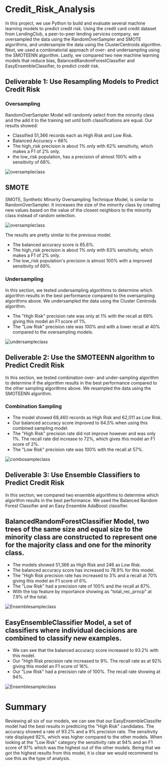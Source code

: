 # Credit_Risk_Analysis
In this project, we use Python to build and evaluate several machine learning models to predict credit risk.
Using the credit card credit dataset from LendingClub, a peer-to-peer lending services company, we oversampled the data using the RandomOverSampler and SMOTE algorithms, and undersample the data using the ClusterCentroids algorithm. Next, we used a combinatorial approach of over- and undersampling using the SMOTEENN algorithm. Lastly, we compared two new machine learning models that reduce bias, BalancedRandomForestClassifier and EasyEnsembleClassifier, to predict credit risk. 

## Deliverable 1: Use Resampling Models to Predict Credit Risk
### Oversampling
RandomOverSampler Model  will randomly select from the minority class and the add it to the training set until both classifications are equal. 
Our results showed: 
* Classified 51,366 records each as High Risk and Low Risk.
* Balanced Accuracy = 66%
* The high_risk precision is about 1% only with 62% sensitivity, which makes a F1 of 2% only. 
* the low_risk population, has a precision of almost 100% with a sensitivity of 68%.

![oversampleclass](https://github.com/danielle-askew/Credit_Risk_Analysis/Images/RandomOverSampler_Model.png)
  
 ## SMOTE 
SMOTE, Synthetic Minority Oversampling Technique Model,  is similar to RandomOverSampler. It increases the size of the minority class by creating new values based on the value of the closest neighbors to the minority class instead of random selection.
 
![oversampleclass](https://github.com/danielle-askew/Credit_Risk_Analysis/Images/SMOTE_Model.png)

The results are pretty similar to the previous model.
* The balanced accuracy score is 65.6%.
* The high_risk precision is about 1% only with 63% sensitivity, which makes a F1 of 2% only.
* The low_risk population's precision is almost 100% with a improved sensitivity of 69%.
 

### Undersampling
In this section, we tested undersampling algorithms to determine which algorithm results in the best performance compared to the oversampling algorithms above. We undersampled the data using the Cluster Centroids algorithm.

* The "High Risk" precision rate was only at 1% with the recall at 69% giving this model an F1 score of 1%.
* The "Low Risk" precision rate was 100% and with a lower recall at 40% compared to the oversampling models.

![undersampleclass](https://github.com/danielle-askew/Credit_Risk_Analysis/Images/Undersample_Model.png)

## Deliverable 2: Use the SMOTEENN algorithm to Predict Credit Risk
In this section, we tested combination over- and under-sampling algorithm to determine if the algorithm results in the best performance compared to the other sampling algorithms above. We resampled the data using the SMOTEENN algorithm. 

### Combination Sampling
* The model showed 68,460 records as High Risk and 62,011 as Low Risk.
* Our balanced accuracy score improved to 64.5% when using this combined sampling model.
* The "High Risk" precision rate did not improve however and was only 1%. The recall rate did increase to 72%, which gives this model an F1 score of 2%.
* The "Low Risk" precision rate was 100% with the recall at 57%.

![combosampleclass](https://github.com/danielle-askew/Credit_Risk_Analysis/Images/Combo_Model.png)

## Deliverable 3: Use Ensemble Classifiers to Predict Credit Risk
In this section, we compared two ensemble algorithms to determine which algorithm results in the best performance. We used the Balanced Random Forest Classifier and an Easy Ensemble AdaBoost classifier.

## BalancedRandomForestClassifier Model, two trees of the same size and equal size to the minority class are constructed to represent one for the majority class and one for the minority class.

* The models showed 51,366 as High Risk and 246 as Low Risk.
* The balanced accuracy score has increased to 78.9% for this model.
* The "High Risk precision rate has increased to 3% and a recall at 70% giving this model an F1 score of 6%.
* The "Low Risk" had a precision rate of 100% and the recall at 87%.
* With the top feature by importance showing as "total_rec_prncp" at 7.9% of the total.

![Ensemblesampleclass](https://github.com/danielle-askew/Credit_Risk_Analysis/Images/RandomForest_Model.png)

## EasyEnsembleClassifier Model, a set of classifiers where individual decisions are combined to classify new examples.

* We can see that the balanced accuracy score increased to 93.2% with this model.
* Our "High Risk precision rate increased to 9%. The recall rate as at 92% giving this model an F1 score of 16%.
* Our "Low Risk" had a precision rate of 100%. The recall rate showing at 94%.

![Ensemblesampleclass](https://github.com/danielle-askew/Credit_Risk_Analysis/Images/EasyEnsemble_Model.png)

# Summary
Reviewing all six of our models, we can see that our EasyEnsembleClassifer model had the best results in predticing  the "High Risk" candidates. The accuracy showed a rate of 93.2% and a 9% precision rate. The sensitivity rate displayed 92%, which was higher compared to the other models. 
When looking at the "Low Risk" category the sensitivity rate at 94% and an F1 score of 97% which was the highest out of the other models. Being that we got the highest results from this model, it is clear we would recommend to use this as the type of analysis.
